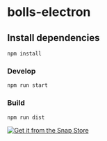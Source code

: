 # bolls-electron


## Install dependencies

```
npm install
```


### Develop

```
npm run start
```
### Build

```
npm run dist
```
[![Get it from the Snap Store](https://snapcraft.io/static/images/badges/en/snap-store-black.svg)](https://snapcraft.io/bolls)
